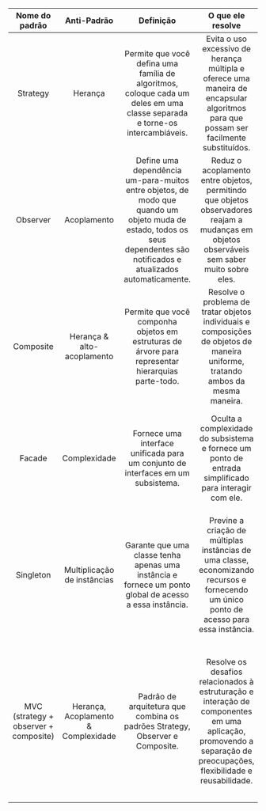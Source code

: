 | Nome do padrão | Anti-Padrão | Definição | O que ele resolve | Exemplo | Onde é usado na arquitetura Java |
| :---: | :---: | :---: | :---: | :---: | :---: |
| Strategy | Herança | Permite que você defina uma família de algoritmos, coloque cada um deles em uma classe separada e torne-os intercambiáveis. | Evita o uso excessivo de herança múltipla e oferece uma maneira de encapsular algoritmos para que possam ser facilmente substituídos. | Uso de estratégias diferentes para calcular impostos em um software de contabilidade. | Usadas em várias partes da arquitetura Java para promover flexibilidade na escolha de algoritmos específicos, como no cálculo de impostos em aplicativos financeiros.|
| Observer | Acoplamento | Define uma dependência um-para-muitos entre objetos, de modo que quando um objeto muda de estado, todos os seus dependentes são notificados e atualizados automaticamente. | Reduz o acoplamento entre objetos, permitindo que objetos observadores reajam a mudanças em objetos observáveis sem saber muito sobre eles. | Implementação de um sistema de notificação em tempo real em uma aplicação de mensagens. | Utilizado em Java para implementar a comunicação entre objetos, especialmente em sistemas com eventos ou notificações em tempo real, como aplicativos de mensagens.|
| Composite | Herança & alto-acoplamento | Permite que você componha objetos em estruturas de árvore para representar hierarquias parte-todo. | Resolve o problema de tratar objetos individuais e composições de objetos de maneira uniforme, tratando ambos da mesma maneira. | Construção de uma interface gráfica de usuário (GUI) com elementos gráficos como botões, caixas de seleção e painéis, que podem ser agrupados em hierarquias. | Amplamente empregado na construção de interfaces gráficas de usuário (GUIs) Java, permitindo a criação de hierarquias de elementos gráficos.|
| Facade | Complexidade | Fornece uma interface unificada para um conjunto de interfaces em um subsistema. |  Oculta a complexidade do subsistema e fornece um ponto de entrada simplificado para interagir com ele. |  Criação de uma fachada para interagir com diferentes bibliotecas ou serviços externos, simplificando o uso desses recursos. | É encontrado em sistemas Java que precisam interagir com bibliotecas externas ou serviços, fornecendo uma interface mais amigável. |
| Singleton | Multiplicação de instâncias | Garante que uma classe tenha apenas uma instância e fornece um ponto global de acesso a essa instância. | Previne a criação de múltiplas instâncias de uma classe, economizando recursos e fornecendo um único ponto de acesso para essa instância. | Gerenciamento de uma conexão de banco de dados compartilhada em um aplicativo Java. | Utilizado em Java quando é necessário controlar estritamente o número de instâncias de uma classe, como gerenciamento de recursos únicos, caches, gerenciadores de configuração, etc. | 
| MVC (strategy + observer + composite) | Herança, Acoplamento & Complexidade | Padrão de arquitetura que combina os padrões Strategy, Observer e Composite. | Resolve os desafios relacionados à estruturação e interação de componentes em uma aplicação, promovendo a separação de preocupações, flexibilidade e reusabilidade. | Desenvolvimento de uma aplicação de software que requer uma estrutura clara para a interação entre modelos, visões e controladores. | Ampla aplicação em sistemas Java para desenvolvimento de interfaces gráficas e aplicações web, onde a separação de responsabilidades entre modelo, visão e controlador é crucial para manutenção e escalabilidade. |
